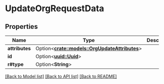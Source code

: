 # UpdateOrgRequestData

## Properties

Name | Type | Description | Notes
------------ | ------------- | ------------- | -------------
**attributes** | Option<[**crate::models::OrgUpdateAttributes**](OrgUpdateAttributes.md)> |  | [optional]
**id** | Option<[**uuid::Uuid**](uuid::Uuid.md)> |  | [optional]
**r#type** | Option<**String**> |  | [optional]

[[Back to Model list]](../README.md#documentation-for-models) [[Back to API list]](../README.md#documentation-for-api-endpoints) [[Back to README]](../README.md)


